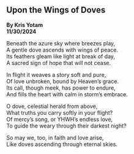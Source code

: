 ## Upon the Wings of Doves
**By Kris Yotam**  
**11/30/2024**

Beneath the azure sky where breezes play,  
A gentle dove ascends with wings of peace.  
Its feathers gleam like light at break of day,  
A sacred sign of hope that will not cease.  

In flight it weaves a story soft and pure,  
Of love unbroken, bound by Heaven’s grace.  
Its call, though meek, has power to endure,  
And fills the heart with calm in storm’s embrace.  

O dove, celestial herald from above,  
What truths you carry softly in your flight?  
Of mercy’s song, or YHWH’s endless love,  
To guide the weary through their darkest night?  

So may we, too, in faith and love arise,  
Like doves ascending through eternal skies.  
